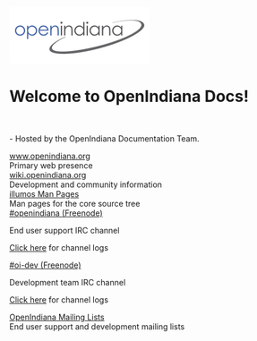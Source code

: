 <div class="jumbotron">
  <img src = "Openindiana.png">
  <h1>Welcome to OpenIndiana Docs!</h1>
  </br>
  <p> - Hosted by the OpenIndiana Documentation Team.
</div>

<div class="col-sm-6">
  <div class="panel panel-default">
  <div class="panel-heading"><a href="http://www.openindiana.org">www.openindiana.org</a></div>
  <div class="panel-body">Primary web presence</div>
  </div>
  <div class="panel panel-default">
  <div class="panel-heading"><a href="http://wiki.openindiana.org">wiki.openindiana.org</a></div>
  <div class="panel-body">Development and community information</div>
  </div>
  <div class="panel panel-default">
  <div class="panel-heading"><a href="https://illumos.org/man/">illumos Man Pages</a></div>
  <div class="panel-body">Man pages for the core source tree</div>
  </div>
</div>

<div class="col-sm-6">
  <div class="panel panel-default">
  <div class="panel-heading"><a href="irc://irc.freenode.net/openindiana">#openindiana (Freenode)</a></div>
  <div class="panel-body">
  <p>End user support IRC channel</p>
  <p><a href="http://echelog.com/logs/browse/openindiana">Click here</a> for channel logs</p>
  </div>
  </div>
  <div class="panel panel-default">
  <div class="panel-heading"><a href="irc://irc.freenode.net/oi-dev">#oi-dev (Freenode)</a></div>
  <div class="panel-body">
  <p>Development team IRC channel</p>
  <p><a href="http://echelog.com/logs/browse/oi-dev">Click here</a> for channel logs</p>
  </div>
  </div>
  <div class="panel panel-default">
  <div class="panel-heading"><a href="http://openindiana.org/mailman">OpenIndiana Mailing Lists</a></div>
  <div class="panel-body">End user support and development mailing lists</div>
  </div>
</div>

